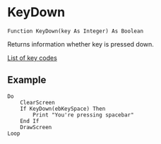 <!--input-->
KeyDown
=======

```eppabasic
Function KeyDown(key As Integer) As Boolean
```

Returns information whether key is pressed down.

[List of key codes](manual:keycodes)

Example
---------
```eppabasic
Do
    ClearScreen
    If KeyDown(ebKeySpace) Then
        Print "You're pressing spacebar"
    End If
    DrawScreen
Loop
```
